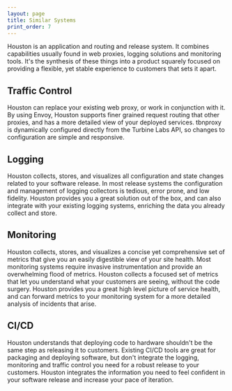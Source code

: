 ```yaml
---
layout: page
title: Similar Systems
print_order: 7
---
```


[//]: # ( Copyright 2017 Turbine Labs, Inc.                                   )
[//]: # ( you may not use this file except in compliance with the License.    )
[//]: # ( You may obtain a copy of the License at                             )
[//]: # (                                                                     )
[//]: # (     http://www.apache.org/licenses/LICENSE-2.0                      )
[//]: # (                                                                     )
[//]: # ( Unless required by applicable law or agreed to in writing, software )
[//]: # ( distributed under the License is distributed on an "AS IS" BASIS,   )
[//]: # ( WITHOUT WARRANTIES OR CONDITIONS OF ANY KIND, either express or     )
[//]: # ( implied. See the License for the specific language governing        )
[//]: # ( permissions and limitations under the License.                      )

Houston is an application and routing and release system. It combines
capabilities usually found in web proxies, logging solutions and monitoring
tools. It's the synthesis of these things into a product squarely focused on
providing a flexible, yet stable experience to customers that sets it apart.

## Traffic Control

Houston can replace your existing web proxy, or work in conjunction
with it. By using Envoy, Houston supports finer grained request routing that
other proxies, and has a more detailed view of your deployed services.
tbnproxy is dynamically configured directly from the Turbine Labs API,
so changes to configuration are simple and responsive.

## Logging

Houston collects, stores, and visualizes all configuration and state changes
related to your software release. In most release systems the configuration and
management of logging collectors is tedious, error prone, and low fidelity.
Houston provides you a great solution out of the box, and can also integrate
with your existing logging systems, enriching the data you already collect and
store.

## Monitoring

Houston collects, stores, and visualizes a concise yet comprehensive set of
metrics that give you an easily digestible view of your site health. Most
monitoring systems require invasive instrumentation and provide an overwhelming
flood of metrics. Houston collects a focused set of metrics that let you
understand what your customers are seeing, without the code surgery. Houston
provides you a great high level picture of service health, and can forward
metrics to your monitoring system for a more detailed analysis of incidents
that arise.

## CI/CD

Houston understands that deploying code to hardware shouldn't be the same step
as releasing it to customers. Existing CI/CD tools are great for packaging and
deploying software, but don't integrate the logging, monitoring and traffic
control you need for a robust release to your customers. Houston integrates the
information you need to feel confident in your software release and increase
your pace of iteration.
